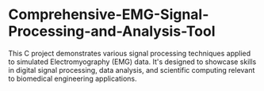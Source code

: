 # Comprehensive-EMG-Signal-Processing-and-Analysis-Tool
This C project demonstrates various signal processing techniques applied to simulated Electromyography (EMG) data. It's designed to showcase skills in digital signal processing, data analysis, and scientific computing relevant to biomedical engineering applications.
